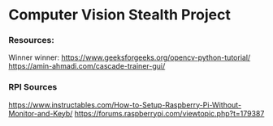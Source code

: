 # Computer Vision Stealth Project

### Resources:
Winner winner: https://www.geeksforgeeks.org/opencv-python-tutorial/
https://amin-ahmadi.com/cascade-trainer-gui/


### RPI Sources
https://www.instructables.com/How-to-Setup-Raspberry-Pi-Without-Monitor-and-Keyb/
https://forums.raspberrypi.com/viewtopic.php?t=179387